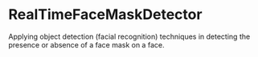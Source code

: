 # RealTimeFaceMaskDetector
Applying object detection (facial recognition) techniques in detecting the presence or absence of a face mask on a face.
